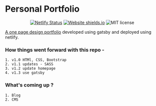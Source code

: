 # Personal Portfolio

<center>

[![Netlify Status](https://api.netlify.com/api/v1/badges/f39ca315-423b-4bb0-985b-4d1f1ad66123/deploy-status)](https://app.netlify.com/sites/karthikmenon/deploys) 
[![Website shields.io](https://img.shields.io/website-up-down-green-red/http/shields.io.svg)](http://shields.io/)
![MIT license](https://img.shields.io/badge/License-MIT-blue.svg)

</center>

[A one page design portfolio](https://www.karthikmenon.com/) developed using gatsby and deployed using netlify.


### How things went forward with this repo - 

    1. v1.0 HTMl, CSS, Bootstrap
    2. v1.1 updates - SASS
    3. v1.2 update homepage
    4. v1.3 use gatsby

### What's coming up ? 

    1. Blog
    2. CMS